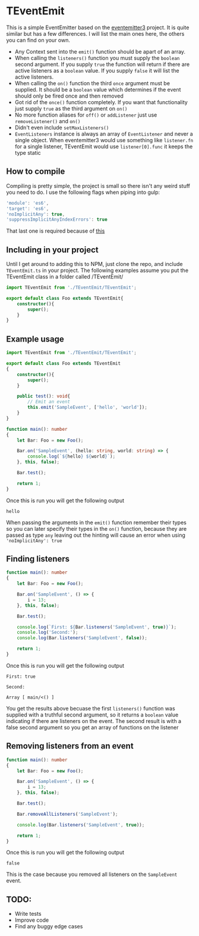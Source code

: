 # TEventEmit

This is a simple EventEmitter based on the [eventemitter3](https://github.com/primus/eventemitter3) project. It is quite similar but has a few differences. I will list the main ones here, the others you can find on your own.

* Any Context sent into the `emit()` function should be apart of an array.
* When calling the `listeners()` function you must supply the `boolean` second argument. If you supply `true` the function will return if there are active listeners as a `boolean` value. If you supply `false` it will list the active listeners.
* When calling the `on()` function the third `once` argument must be supplied. It should be a `boolean` value which determines if the event should only be fired once and then removed
* Got rid of the `once()` function completely. If you want that functionality just supply `true` as the third argument on `on()`
* No more function aliases for `off()` or `addListener` just use `removeListener()` and `on()`
* Didn't even include `setMaxListeners()`
* `EventListeners` instance is always an array of `EventListener` and never a single object. When eventemitter3 would use something like `listener.fn` for a single listener, TEventEmit would use `listener[0].func` it keeps the type static

## How to compile

Compiling is pretty simple, the project is small so there isn't any weird stuff you need to do. I use the following flags when piping into gulp:

```javascript
'module': 'es6',
'target': 'es6',
'noImplicitAny': true,
'suppressImplicitAnyIndexErrors': true
```

That last one is required because of [this](https://github.com/Microsoft/TypeScript/issues/1232)

## Including in your project

Until I get around to adding this to NPM, just clone the repo, and include `TEventEmit.ts` in your project. The following examples assume you put the TEventEmit class in a folder called /TEventEmit/

```typescript
import TEventEmit from './TEventEmit/TEventEmit';

export default class Foo extends TEventEmit{
    constructor(){
        super();
    }
}
```

## Example usage

```typescript
import TEventEmit from './TEventEmit/TEventEmit';

export default class Foo extends TEventEmit
{
    constructor(){
        super();
    }

    public test(): void{
        // Emit an event
        this.emit('SampleEvent', ['hello', 'world']);
    }
}

function main(): number
{
    let Bar: Foo = new Foo();

    Bar.on('SampleEvent', (hello: string, world: string) => {
        console.log(`${hello} ${world}`);
    }, this, false);

    Bar.test();

    return 1;
}
```

Once this is run you will get the following output

`hello`

When passing the arguments in the `emit()` function remember their types so you can later specify their types in the `on()` function, because they are passed as type `any` leaving out the hinting will cause an error when using `'noImplicitAny': true`

## Finding listeners

```typescript
function main(): number
{
    let Bar: Foo = new Foo();

    Bar.on('SampleEvent', () => {
        i = 13;
    }, this, false);

    Bar.test();

    console.log(`First: ${Bar.listeners('SampleEvent', true)}`);
    console.log('Second:');
    console.log(Bar.listeners('SampleEvent', false));

    return 1;
}
```

Once this is run you will get the following output

`First: true`

`Second:`

`Array [ main/<() ]`

You get the results above becuase the first `listeners()` function was supplied with a truthful second argument, so it returns a `boolean` value indicating if there are listeners on the event. The second result is with a false second argument so you get an array of functions on the listener

## Removing listeners from an event

```typescript
function main(): number
{
    let Bar: Foo = new Foo();

    Bar.on('SampleEvent', () => {
        i = 13;
    }, this, false);

    Bar.test();

    Bar.removeAllListeners('SampleEvent');

    console.log(Bar.listeners('SampleEvent', true));

    return 1;
}
```

Once this is run you will get the following output

`false`

This is the case because you removed all listeners on the `SampleEvent` event.

## TODO:
* Write tests
* Improve code
* Find any buggy edge cases